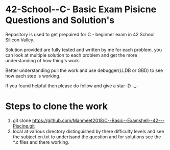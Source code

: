 # 42-School--C- Basic Exam Pisicne Questions and Solution's
Repository is used to get prepaired for C - beginner exam in 42 School Silicon Valley.

Solution provided are fully tested and written by me for each problem, you can look at multiple solution to each problem and get the more understanding of how thing's work.

Better understanding pull the work and use debugger(LLDB or GBD) to see how each step is working. 

If you found helpful then please do follow and give a star :D -_-

# Steps to clone the work
1. git clone https://github.com/Manmeet2018/C--Basic--Examshell--42---Piscine.git
2. local at various directory distinguished by there difficulty levels and see the subject.en.txt to undertsand the question and for solutions see the *.c files and there working.
